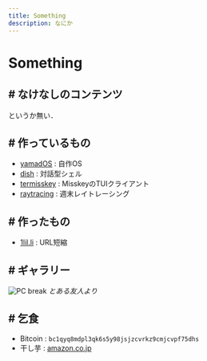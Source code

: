 ```yaml
---
title: Something
description: なにか
---
```


# Something

## # なけなしのコンテンツ

というか無い．

## # 作っているもの

- [yamadOS](/os/) : 自作OS
- [dish](/dish/) : 対話型シェル
- [termisskey](/termisskey/) : MisskeyのTUIクライアント
- [raytracing](/raytracing/) : 週末レイトレーシング

## # 作ったもの

- [1lil.li](https://1lil.li/s/) : URL短縮

## # ギャラリー

![PC break](/assets/img/broken.jpg)
*とある友人より*

## # 乞食

- Bitcoin : `bc1qyq8mdpl3qk6s5y98jsjzcvrkz9cmjcvpf75dhs`
- 干し芋 : [amazon.co.jp](https://wish.dyama.net)
